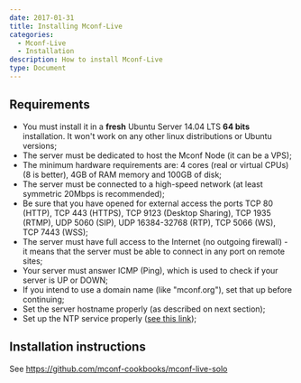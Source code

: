 ```yaml
---
date: 2017-01-31
title: Installing Mconf-Live
categories:
  - Mconf-Live
  - Installation
description: How to install Mconf-Live
type: Document
---
```


## Requirements

* You must install it in a **fresh** Ubuntu Server 14.04 LTS **64 bits** installation. It won't work on any other linux distributions or Ubuntu versions;
* The server must be dedicated to host the Mconf Node (it can be a VPS);
* The minimum hardware requirements are: 4 cores (real or virtual CPUs) (8 is better), 4GB of RAM memory and 100GB of disk;
* The server must be connected to a high-speed network (at least symmetric 20Mbps is recommended);
* Be sure that you have opened for external access the ports TCP 80 (HTTP), TCP 443 (HTTPS), TCP 9123 (Desktop Sharing), TCP 1935 (RTMP), UDP 5060 (SIP), UDP 16384-32768 (RTP), TCP 5066 (WS), TCP 7443 (WSS);
* The server must have full access to the Internet (no outgoing firewall) - it means that the server must be able to connect in any port on remote sites;
* Your server must answer ICMP (Ping), which is used to check if your server is UP or DOWN;
* If you intend to use a domain name (like "mconf.org"), set that up before continuing;
* Set the server hostname properly (as described on next section);
* Set up the NTP service properly ([see this link](http://articles.slicehost.com/2010/11/8/using-ntp-to-sync-time-on-ubuntu));

## Installation instructions

See <https://github.com/mconf-cookbooks/mconf-live-solo>
